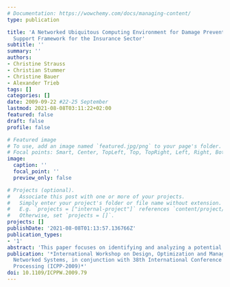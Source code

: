 ```yaml
---
# Documentation: https://wowchemy.com/docs/managing-content/
type: publication

title: 'A Networked Ubiquitous Computing Environment for Damage Prevention: A Decision
  Support Framework for the Insurance Sector'
subtitle: ''
summary: ''
authors:
- Christine Strauss
- Christian Stummer
- Christine Bauer
- Alexander Trieb
tags: []
categories: []
date: 2009-09-22 #22-25 September
lastmod: 2021-08-08T03:11:22+02:00
featured: false
draft: false
profile: false

# Featured image
# To use, add an image named `featured.jpg/png` to your page's folder.
# Focal points: Smart, Center, TopLeft, Top, TopRight, Left, Right, BottomLeft, Bottom, BottomRight.
image:
  caption: ''
  focal_point: ''
  preview_only: false

# Projects (optional).
#   Associate this post with one or more of your projects.
#   Simply enter your project's folder or file name without extension.
#   E.g. `projects = ["internal-project"]` references `content/project/deep-learning/index.md`.
#   Otherwise, set `projects = []`.
projects: []
publishDate: '2021-08-08T01:13:57.136766Z'
publication_types:
- '1'
abstract: 'This paper focuses on identifying and analyzing a potential innovative application for the insurance industry through the use of networked ubiquitous computing environment. In particular, it will describe damage prevention as an exemplary application of ubiquitous computing in the insurance sector. With respect to such an implementation for damage prevention, this paper presents a framework for decision support, considering cost drivers, indicators, parameters, and other influencing factors.'
publication: '*International Workshop on Design, Optimization and Management of Heterogeneous
  Networked Systems, in conjunction with 38th International Conference on Parallel
  Processing (ICPP-2009)*'
doi: 10.1109/ICPPW.2009.79
---
```

